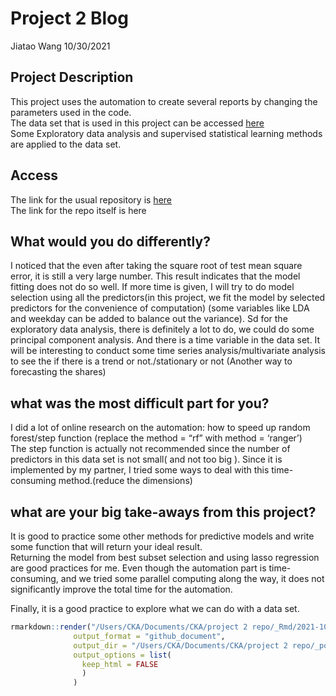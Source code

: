 Project 2 Blog
================
Jiatao Wang
10/30/2021

## Project Description

This project uses the automation to create several reports by changing
the parameters used in the code.  
The data set that is used in this project can be accessed
[here](https://archive.ics.uci.edu/ml/datasets/Online+News+Popularity)  
Some Exploratory data analysis and supervised statistical learning
methods are applied to the data set.

## Access

The link for the usual repository is
[here](https://github.com/ywzhou33/ST558-Project-2)  
The link for the repo itself is here

## What would you do differently?

I noticed that the even after taking the square root of test mean square
error, it is still a very large number. This result indicates that the
model fitting does not do so well. If more time is given, I will try to
do model selection using all the predictors(in this project, we fit the
model by selected predictors for the convenience of computation) (some
variables like LDA and weekday can be added to balance out the
variance). Sd for the exploratory data analysis, there is definitely a
lot to do, we could do some principal component analysis. And there is a
time variable in the data set. It will be interesting to conduct some
time series analysis/multivariate analysis to see the if there is a
trend or not./stationary or not (Another way to forecasting the shares)

## what was the most difficult part for you?

I did a lot of online research on the automation: how to speed up random
forest/step function (replace the method = “rf” with method =
‘ranger’)  
The step function is actually not recommended since the number of
predictors in this data set is not small( and not too big ). Since it is
implemented by my partner, I tried some ways to deal with this
time-consuming method.(reduce the dimensions)

## what are your big take-aways from this project?

It is good to practice some other methods for predictive models and
write some function that will return your ideal result.  
Returning the model from best subset selection and using lasso
regression are good practices for me. Even though the automation part is
time-consuming, and we tried some parallel computing along the way, it
does not significantly improve the total time for the automation.

Finally, it is a good practice to explore what we can do with a data
set.

``` r
rmarkdown::render("/Users/CKA/Documents/CKA/project 2 repo/_Rmd/2021-10-30-Project2-Blog-Post.Rmd",
              output_format = "github_document", 
              output_dir = "/Users/CKA/Documents/CKA/project 2 repo/_posts",
              output_options = list(
                keep_html = FALSE
                )
              )
```
